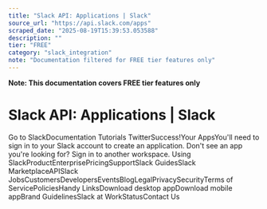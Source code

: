 ```yaml
---
title: "Slack API: Applications | Slack"
source_url: "https://api.slack.com/apps"
scraped_date: "2025-08-19T15:39:53.053588"
description: ""
tier: "FREE"
category: "slack_integration"
note: "Documentation filtered for FREE tier features only"
---
```

**Note: This documentation covers FREE tier features only**

# Slack API: Applications | Slack

Go to SlackDocumentation Tutorials TwitterSuccess!Your AppsYou'll need to sign in to your Slack account to create an application. Don't see an app you're looking for? Sign in to another workspace. Using SlackProductEnterprisePricingSupportSlack GuidesSlack MarketplaceAPISlack JobsCustomersDevelopersEventsBlogLegalPrivacySecurityTerms of ServicePoliciesHandy LinksDownload desktop appDownload mobile appBrand GuidelinesSlack at WorkStatusContact Us